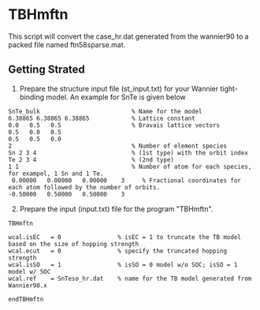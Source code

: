 # TBHmftn
This script will convert the case_hr.dat generated from the wannier90 to a packed file named ftn58sparse.mat.

## Getting Strated 
1) Prepare the structure input file (st_input.txt) for your Wannier tight-binding model. An example for SnTe is given below
```
SnTe_bulk                          % Name for the model
6.38865 6.38865 6.38865            % Lattice constant  
0.0   0.5   0.5                    % Bravais lattice vectors
0.5   0.0   0.5
0.5   0.5   0.0
2                                  % Number of element species
Sn 2 3 4                           % (1st type) with the orbit index
Te 2 3 4                           % (2nd type)
1 1                                % Number of atom for each species, for exampel, 1 Sn and 1 Te. 
 0.00000   0.00000   0.00000	3     % Fractional coordinates for each atom followed by the number of orbits. 
-0.50000   0.50000   0.50000	3
```
2) Prepare the input (input.txt) file for the program "TBHmftn". 
```
TBHmftn                         

wcal.isEC   = 0                % isEC = 1 to truncate the TB model based on the size of hopping strength
wcal.ecut   = 0                % specify the truncated hopping strength
wcal.isSO   = 1                % isSO = 0 model w/o SOC; isSO = 1 model w/ SOC
wcal.ref    = SnTeso_hr.dat    % name for the TB model generated from Wannier90.x 

endTBHmftn
```
